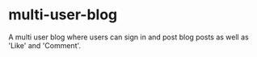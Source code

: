 # multi-user-blog
A multi user blog where users can sign in and post blog posts as well as 'Like' and 'Comment'.
